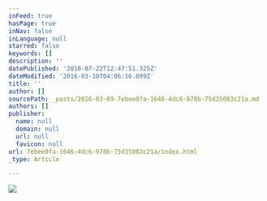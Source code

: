 ```yaml
---
inFeed: true
hasPage: true
inNav: false
inLanguage: null
starred: false
keywords: []
description: ''
datePublished: '2016-07-22T12:47:51.325Z'
dateModified: '2016-03-10T04:06:16.099Z'
title: ''
author: []
sourcePath: _posts/2016-03-09-7ebee0fa-1646-4dc6-978b-75d35083c21a.md
authors: []
publisher:
  name: null
  domain: null
  url: null
  favicon: null
url: 7ebee0fa-1646-4dc6-978b-75d35083c21a/index.html
_type: Article

---
```

![](https://s3-us-west-2.amazonaws.com/the-grid-img/p/84bbca2c10355076ef448e9d9c5ce06373adb1e9.jpg)